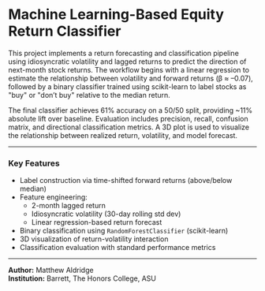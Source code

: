# Machine Learning-Based Equity Return Classifier
This project implements a return forecasting and classification pipeline using idiosyncratic volatility and lagged returns to predict the direction of next-month stock returns. The workflow begins with a linear regression to estimate the relationship between volatility and forward returns (β ≈ –0.07), followed by a binary classifier trained using scikit-learn to label stocks as "buy" or "don’t buy" relative to the median return.

The final classifier achieves 61% accuracy on a 50/50 split, providing ~11% absolute lift over baseline. Evaluation includes precision, recall, confusion matrix, and directional classification metrics. A 3D plot is used to visualize the relationship between realized return, volatility, and model forecast.

---

### Key Features
- Label construction via time-shifted forward returns (above/below median)
- Feature engineering:
  - 2-month lagged return
  - Idiosyncratic volatility (30-day rolling std dev)
  - Linear regression-based return forecast
- Binary classification using `RandomForestClassifier` (scikit-learn)
- 3D visualization of return-volatility interaction
- Classification evaluation with standard performance metrics

---

**Author:** Matthew Aldridge  
**Institution:** Barrett, The Honors College, ASU

